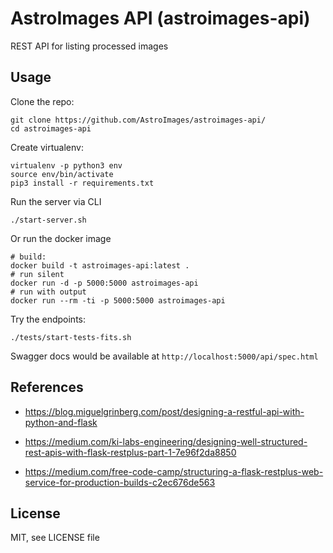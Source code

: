 AstroImages API (astroimages-api)
=================================

REST API for listing processed images

Usage
-----

Clone the repo:

    git clone https://github.com/AstroImages/astroimages-api/
    cd astroimages-api

Create virtualenv:

    virtualenv -p python3 env
    source env/bin/activate
    pip3 install -r requirements.txt

Run the server via CLI

    ./start-server.sh
    
Or run the docker image

    # build: 
    docker build -t astroimages-api:latest .
    # run silent
    docker run -d -p 5000:5000 astroimages-api
    # run with output
    docker run --rm -ti -p 5000:5000 astroimages-api

Try the endpoints:

    ./tests/start-tests-fits.sh

Swagger docs would be available at `http://localhost:5000/api/spec.html`

## References

- https://blog.miguelgrinberg.com/post/designing-a-restful-api-with-python-and-flask

- https://medium.com/ki-labs-engineering/designing-well-structured-rest-apis-with-flask-restplus-part-1-7e96f2da8850

 - https://medium.com/free-code-camp/structuring-a-flask-restplus-web-service-for-production-builds-c2ec676de563

 
License
-------

MIT, see LICENSE file


